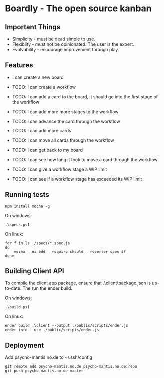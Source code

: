 Boardly - The open source kanban
================================

Important Things
----------------

- Simplicity - must be dead simple to use.
- Flexiblity - must not be opinionated. The user is the expert.
- Evolvability - encourage improvement through play.

Features
--------

- I can create a new board

- TODO: I can create a workflow 

- TODO: I can add a card to the board, it should go into the first stage of the workflow

- TODO: I can add more more stages to the workflow

- TODO: I can advance the card through the workflow

- TODO: I can add more cards

- TODO: I can move all cards through the workflow

- TODO: I can get back to my board

- TODO: I can see how long it took to move a card through the workflow

- TODO: I can give a workflow stage a WIP limit

- TODO: I can see if a workflow stage has exceeded its WIP limit

 
Running tests
-------------

	npm install mocha -g

On windows: 

	.\specs.ps1

On linux: 

	for f in ls ./specs/*.spec.js
	do
		mocha --ui bdd --require should --reporter spec $f
	done


Building Client API
-------------------
To compile the client app package, ensure that .\client\package.json is up-to-date. The run the ender build.

On windows:

	.\build.ps1

On linux:

	ender build .\client --output ./public/scripts/ender.js
	ender info --use ./public/scripts/ender.js


Deployment
----------

Add psycho-mantis.no.de to ~/.ssh/config
	
	git remote add psycho-mantis.no.de psycho-mantis.no.de:repo
	git push psycho-mantis.no.de master
